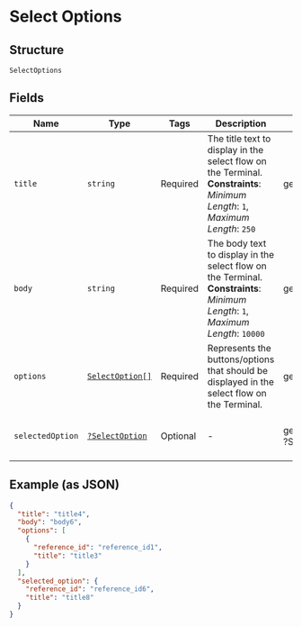 
# Select Options

## Structure

`SelectOptions`

## Fields

| Name | Type | Tags | Description | Getter | Setter |
|  --- | --- | --- | --- | --- | --- |
| `title` | `string` | Required | The title text to display in the select flow on the Terminal.<br>**Constraints**: *Minimum Length*: `1`, *Maximum Length*: `250` | getTitle(): string | setTitle(string title): void |
| `body` | `string` | Required | The body text to display in the select flow on the Terminal.<br>**Constraints**: *Minimum Length*: `1`, *Maximum Length*: `10000` | getBody(): string | setBody(string body): void |
| `options` | [`SelectOption[]`](../../doc/models/select-option.md) | Required | Represents the buttons/options that should be displayed in the select flow on the Terminal. | getOptions(): array | setOptions(array options): void |
| `selectedOption` | [`?SelectOption`](../../doc/models/select-option.md) | Optional | - | getSelectedOption(): ?SelectOption | setSelectedOption(?SelectOption selectedOption): void |

## Example (as JSON)

```json
{
  "title": "title4",
  "body": "body6",
  "options": [
    {
      "reference_id": "reference_id1",
      "title": "title3"
    }
  ],
  "selected_option": {
    "reference_id": "reference_id6",
    "title": "title8"
  }
}
```

